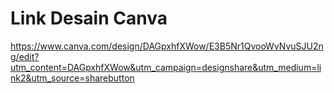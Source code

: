 # Link Desain Canva
https://www.canva.com/design/DAGpxhfXWow/E3B5Nr1QvooWvNvuSJU2ng/edit?utm_content=DAGpxhfXWow&utm_campaign=designshare&utm_medium=link2&utm_source=sharebutton
